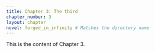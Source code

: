 ```yaml
---
title: Chapter 3: The third
chapter_number: 3
layout: chapter
novel: forged_in_infinity # Matches the directory name
---
```


This is the content of Chapter 3.